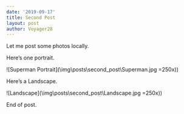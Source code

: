 ```yaml
---
date: '2019-09-17'
title: Second Post
layout: post
author: Voyager28
---
```




Let me post some photos locally. 

Here’s one portrait. 

![Superman Portrait](\img\posts\second_post\Superman.jpg =250x))

Here’s a Landscape.

![Landscape](\img\posts\second_post\Landscape.jpg =250x))

End of post.

